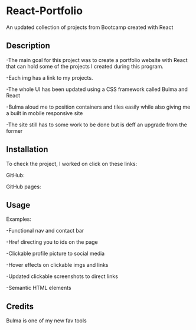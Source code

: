 # React-Portfolio

An updated collection of projects from Bootcamp created with React 

## Description

-The main goal for this project was to create a portfolio website with React that can hold some of the projects I created during this program. 
 
-Each img has a link to my projects.
 
-The whole UI has been updated using a CSS framework called Bulma and React

-Bulma aloud me to position containers and tiles easily while also giving me a built in mobile responsive site

-The site still has to some work to be done but is deff an upgrade from the former

## Installation

To check the project, I worked on click on these links: 

GitHub: 

GitHub pages: 

## Usage


Examples:

-Functional nav and contact bar

-Href directing you to ids on the page

-Clickable profile picture to social media 

-Hover effects on clickable imgs and links

-Updated clickable screenshots to direct links 

-Semantic HTML elements 

## Credits

Bulma is one of my new fav tools 